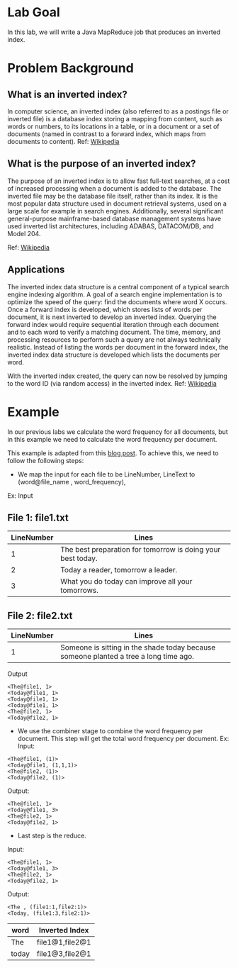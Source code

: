 # Lab Goal
In this lab, we will write a Java MapReduce job that produces an inverted index.

# Problem Background

## What is an inverted index?

In computer science, an inverted index (also referred to as a postings file or inverted file) 
is a database index storing a mapping from content, such as words or numbers, to its locations in a table, or in a document or a set of documents (named in contrast to a forward index, which maps from documents to content).
Ref: [Wikipedia](https://en.wikipedia.org/wiki/Inverted_index)

## What is the purpose of an inverted index?

The purpose of an inverted index is to allow fast full-text searches, at a cost of increased processing when a document is added to the database. 
The inverted file may be the database file itself, rather than its index. It is the most popular data structure used in document retrieval systems, used on a large scale for example in search engines. Additionally, several significant general-purpose mainframe-based database management systems have used inverted list architectures, including ADABAS, DATACOM/DB, and Model 204.

Ref: [Wikipedia](https://en.wikipedia.org/wiki/Inverted_index)

## Applications

The inverted index data structure is a central component of a typical search engine indexing algorithm. A goal of a search engine implementation is to optimize the speed of the query: find the documents where word X occurs. Once a forward index is developed, which stores lists of words per document, it is next inverted to develop an inverted index. Querying the forward index would require sequential iteration through each document and to each word to verify a matching document. The time, memory, and processing resources to perform such a query are not always technically realistic. Instead of listing the words per document in the forward index, the inverted index data structure is developed which lists the documents per word.

With the inverted index created, the query can now be resolved by jumping to the word ID (via random access) in the inverted index.
Ref: [Wikipedia](https://en.wikipedia.org/wiki/Inverted_index)

# Example

In our previous labs we calculate the word frequency for all documents, but in this example we need to calculate the word frequency per document.

This example is adapted from this [blog post](https://programmer.group/inverted-index-for-mapreduce-programming-development.html). To achieve this, we need to follow the following steps:

- We map the input for each file to be LineNumber, LineText to (word@file_name , word_frequency),

Ex:
Input

## File 1: file1.txt


| LineNumber      | Lines |
| ----------- | ----------- |
| 1      | The best preparation for tomorrow is doing your best today.        |
| 2   | Today a reader, tomorrow a leader.        |
| 3   | What you do today can improve all your tomorrows.        |

## File 2: file2.txt

| LineNumber      | Lines |
| ----------- | ----------- |
| 1      | Someone is sitting in the shade today because someone planted a tree a long time ago.        |


Output

```
<The@file1, 1>
<Today@file1, 1>
<Today@file1, 1>
<Today@file1, 1>
<The@file2, 1>
<Today@file2, 1>
```

- We use the combiner stage to combine the word frequency per document. This step will get the total word frequency per document.
  Ex:
Input:
```
<The@file1, (1)>
<Today@file1, (1,1,1)>
<The@file2, (1)>
<Today@file2, (1)>
```
Output:
```
<The@file1, 1>
<Today@file1, 3>
<The@file2, 1>
<Today@file2, 1>
```

- Last step is the reduce.

Input:
```
<The@file1, 1>
<Today@file1, 3>
<The@file2, 1>
<Today@file2, 1>
```

  Output:
```
<The , (file1:1,file2:1)>
<Today, (file1:3,file2:1)>
```


| word      | Inverted Index |
| ----------- | ----------- |
| The      | file1@1,file2@1|
| today      | file1@3,file2@1|

